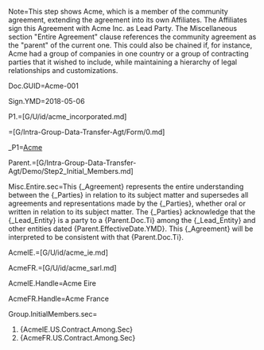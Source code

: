 Note=This step shows Acme, which is a member of the community agreement, extending the agreement into its own Affiliates.  The Affiliates sign this Agreement with Acme Inc. as Lead Party.  The Miscellaneous section "Entire Agreement" clause references the community agreement as the "parent" of the current one.  This could also be chained if, for instance, Acme had a group of companies in one country or a group of contracting parties that it wished to include, while maintaining a hierarchy of legal relationships and customizations. 

Doc.GUID=Acme-001

Sign.YMD=2018-05-06

P1.=[G/U/id/acme_incorporated.md]

=[G/Intra-Group-Data-Transfer-Agt/Form/0.md]

_P1=<a href="#P1.Handle" class="definedterm">Acme</a>

Parent.=[G/Intra-Group-Data-Transfer-Agt/Demo/Step2_Initial_Members.md]

Misc.Entire.sec=This {_Agreement} represents the entire understanding between the {_Parties} in relation to its subject matter and supersedes all agreements and representations made by the {_Parties}, whether oral or written in relation to its subject matter.  The {_Parties} acknowledge that the {_Lead_Entity} is a party to a {Parent.Doc.Ti} among the {_Lead_Entity} and other entities dated {Parent.EffectiveDate.YMD}.  This {_Agreement} will be interpreted to be consistent with that {Parent.Doc.Ti}.

AcmeIE.=[G/U/id/acme_ie.md]

AcmeFR.=[G/U/id/acme_sarl.md]

AcmeIE.Handle=Acme Eire

AcmeFR.Handle=Acme France

Group.InitialMembers.sec=<ol><li>{AcmeIE.US.Contract.Among.Sec}<li>{AcmeFR.US.Contract.Among.Sec}</ol>